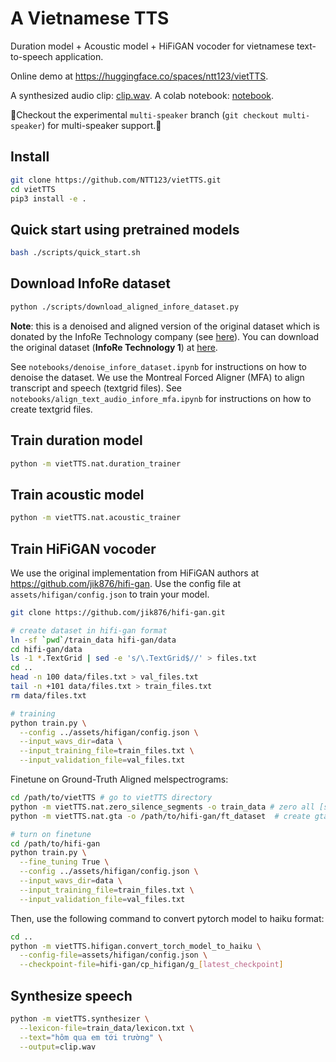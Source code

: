 # A Vietnamese TTS

Duration model + Acoustic model + HiFiGAN vocoder for vietnamese text-to-speech application.

Online demo at https://huggingface.co/spaces/ntt123/vietTTS.

A synthesized audio clip: [clip.wav](assets/infore/clip.wav). A colab notebook: [notebook](https://colab.research.google.com/drive/1oczrWOQOr1Y_qLdgis1twSlNZlfPVXoY?usp=sharing).

🔔Checkout the experimental `multi-speaker` branch (`git checkout multi-speaker`) for multi-speaker support.🔔

## Install

```sh
git clone https://github.com/NTT123/vietTTS.git
cd vietTTS
pip3 install -e .
```

## Quick start using pretrained models

```sh
bash ./scripts/quick_start.sh
```

## Download InfoRe dataset

```sh
python ./scripts/download_aligned_infore_dataset.py
```

**Note**: this is a denoised and aligned version of the original dataset which is donated by the InfoRe Technology company (see [here](https://www.facebook.com/groups/j2team.community/permalink/1010834009248719/)). You can download the original dataset (**InfoRe Technology 1**) at [here](https://github.com/TensorSpeech/TensorFlowASR/blob/main/README.md#vietnamese).

See `notebooks/denoise_infore_dataset.ipynb` for instructions on how to denoise the dataset. We use the Montreal Forced Aligner (MFA) to align transcript and speech (textgrid files).
See `notebooks/align_text_audio_infore_mfa.ipynb` for instructions on how to create textgrid files.

## Train duration model

```sh
python -m vietTTS.nat.duration_trainer
```

## Train acoustic model

```sh
python -m vietTTS.nat.acoustic_trainer
```

## Train HiFiGAN vocoder

We use the original implementation from HiFiGAN authors at https://github.com/jik876/hifi-gan. Use the config file at `assets/hifigan/config.json` to train your model.

```sh
git clone https://github.com/jik876/hifi-gan.git

# create dataset in hifi-gan format
ln -sf `pwd`/train_data hifi-gan/data
cd hifi-gan/data
ls -1 *.TextGrid | sed -e 's/\.TextGrid$//' > files.txt
cd ..
head -n 100 data/files.txt > val_files.txt
tail -n +101 data/files.txt > train_files.txt
rm data/files.txt

# training
python train.py \
  --config ../assets/hifigan/config.json \
  --input_wavs_dir=data \
  --input_training_file=train_files.txt \
  --input_validation_file=val_files.txt
```

Finetune on Ground-Truth Aligned melspectrograms:

```sh
cd /path/to/vietTTS # go to vietTTS directory
python -m vietTTS.nat.zero_silence_segments -o train_data # zero all [sil, sp, spn] segments
python -m vietTTS.nat.gta -o /path/to/hifi-gan/ft_dataset  # create gta melspectrograms at hifi-gan/ft_dataset directory

# turn on finetune
cd /path/to/hifi-gan
python train.py \
  --fine_tuning True \
  --config ../assets/hifigan/config.json \
  --input_wavs_dir=data \
  --input_training_file=train_files.txt \
  --input_validation_file=val_files.txt
```

Then, use the following command to convert pytorch model to haiku format:

```sh
cd ..
python -m vietTTS.hifigan.convert_torch_model_to_haiku \
  --config-file=assets/hifigan/config.json \
  --checkpoint-file=hifi-gan/cp_hifigan/g_[latest_checkpoint]
```

## Synthesize speech

```sh
python -m vietTTS.synthesizer \
  --lexicon-file=train_data/lexicon.txt \
  --text="hôm qua em tới trường" \
  --output=clip.wav
```
